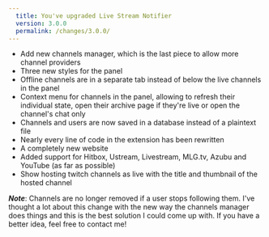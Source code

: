 ```yaml
---
  title: You've upgraded Live Stream Notifier
  version: 3.0.0
  permalink: /changes/3.0.0/
---
```

 - Add new channels manager, which is the last piece to allow more channel providers
 - Three new styles for the panel
 - Offline channels are in a separate tab instead of below the live channels in the panel
 - Context menu for channels in the panel, allowing to refresh their individual state, open their archive page if they're live or open the channel's chat only
 - Channels and users are now saved in a database instead of a plaintext file
 - Nearly every line of code in the extension has been rewritten
 - A completely new website
 - Added support for Hitbox, Ustream, Livestream, MLG.tv, Azubu and YouTube (as far as possible)
 - Show hosting twitch channels as live with the title and thumbnail of the hosted channel

***Note***: Channels are no longer removed if a user stops following them. I've thought a lot about this change with the new way the channels manager does things and this is the best solution I could come up with. If you have a better idea, feel free to contact me!

